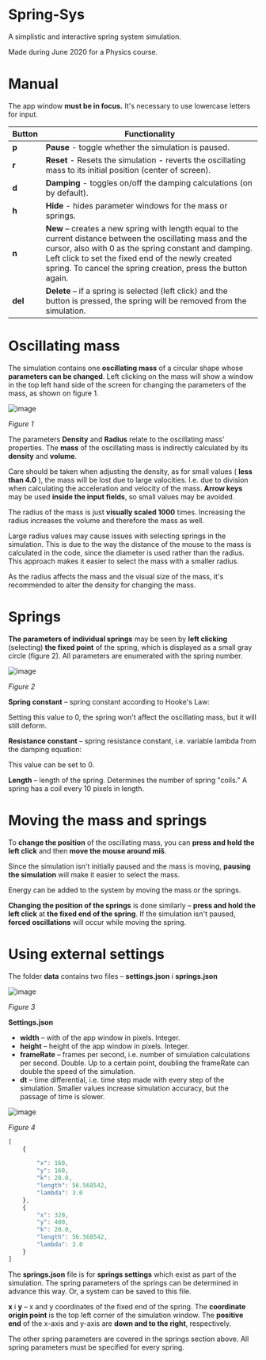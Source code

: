 # Spring-Sys

A simplistic and interactive spring system simulation.

Made during June 2020 for a Physics course.

# Manual

The app window  **must be in focus.** It's necessary to use lowercase letters for input.

| Button | Functionality |
| --- | --- |
| **p** | **Pause** - toggle whether the simulation is paused. |
| **r** | **Reset** - Resets the simulation - reverts the oscillating mass to its initial position (center of screen). |
| **d** | **Damping** - toggles on/off the damping calculations (on by default). |
| **h** | **Hide** - hides parameter windows for the mass or springs. |
| **n** | **New** – creates a new spring with length equal to the current distance between the oscillating mass and the cursor, also with 0 as the spring constant and damping. Left click to set the fixed end of the newly created spring. To cancel the spring creation, press the button again. |
| **del** | **Delete** – if a spring is selected (left click) and the button is pressed, the spring will be removed from the simulation. |

# Oscillating mass

The simulation contains one  **oscillating mass** of a circular shape whose  **parameters can be changed**. Left clicking on the mass will show a window in the top left hand side of the screen for changing the parameters of the mass, as shown on figure 1.

![image](https://user-images.githubusercontent.com/23142144/124290410-b0358c80-db53-11eb-8b49-6129196e84cc.png)

_Figure 1_

The parameters **Density** and **Radius** relate to the oscillating mass' properties.  The **mass** of the oscillating mass is indirectly calculated by its **density** and **volume**.

Care should be taken when adjusting the density, as for small values ( **less than 4.0** ), the mass will be lost due to large valocities. I.e. due to division when calculating the acceleration and velocity of the mass. **Arrow keys** may be used **inside the input fields**, so small values may be avoided.

The radius of the mass is just **visually scaled 1000** times. Increasing the radius increases the volume and therefore the mass as well.

Large radius values may cause issues with selecting springs in the simulation. This is due to the way the distance of the mouse to the mass is calculated in the code, since the diameter is used rather than the radius. This approach makes it easier to select the mass with a smaller radius.

As the radius affects the mass and the visual size of the mass, it's recommended to alter the density for changing the mass.

# Springs

**The parameters of individual springs** may be seen by **left clicking** (selecting) **the fixed point** of the spring, which is displayed as a small gray circle (figure 2). All parameters are enumerated with the spring number.

![image](https://user-images.githubusercontent.com/23142144/124290511-cba09780-db53-11eb-9cae-ee2b3660e33f.png)

_Figure 2_

**Spring constant** – spring constant according to Hooke's Law:

Setting this value to 0, the spring won't affect the oscillating mass, but it will still deform.

**Resistance constant** – spring resistance constant, i.e. variable lambda from the damping equation:

This value can be set to 0.

**Length** – length of the spring. Determines the number of spring "coils." A spring has a coil every 10 pixels in length.

# Moving the mass and springs

To **change the position** of the oscillating mass, you can **press and hold the left click**  and then **move the mouse around miš**. 

Since the simulation isn't initially paused and the mass is moving, **pausing the simulation** will make it easier to select the mass.

Energy can be added to the system by moving the mass or the springs.

**Changing the position of the springs** is done similarly – **press and hold the left click** at **the fixed end of the spring**. If the simulation isn't paused,  **forced oscillations** will occur while moving the spring.

# Using external settings

The folder **data** contains two files – **settings.json** i **springs.json**

![image](https://user-images.githubusercontent.com/23142144/124291000-60a39080-db54-11eb-8fd2-a5d25ff043c2.png)

_Figure 3_

**Settings.json**

- **width** – with of the app window in pixels. Integer.
- **height** – height of the app window in pixels. Integer.
- **frameRate** – frames per second, i.e. number of simulation calculations per second. Double. Up to a certain point, doubling the frameRate can double the speed of the simulation.
- **dt** – time differential, i.e. time step made with every step of the simulation. Smaller values increase simulation accuracy, but the passage of time is slower.

![image](https://user-images.githubusercontent.com/23142144/124291026-68fbcb80-db54-11eb-9e95-c4d4eccbe07d.png)

_Figure 4_


```js
[
    {

        "x": 160,
        "y": 160,
        "k": 20.0,
        "length": 56.568542,
        "lambda": 3.0
    },
    {
        "x": 320,
        "y": 480,
        "k": 20.0,
        "length": 56.568542,
        "lambda": 3.0
    }
]
```

The **springs.json** file is for **springs settings** which exist as part of the simulation. The spring parameters of the springs can be determined in advance this way. Or, a system can be saved to this file.

**x** i **y** – x and y coordinates of the fixed end of the spring. The **coordinate origin point** is the top left corner of the simulation window. The **positive end** of the x-axis and y-axis are **down and to the right**, respectively.

The other spring parameters are covered in the springs section above.
All spring parameters must be specified for every spring.
